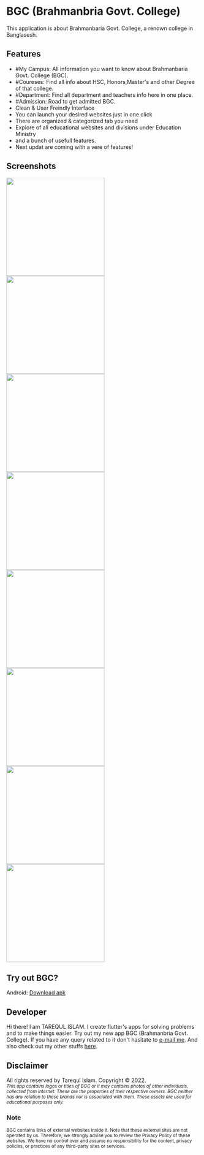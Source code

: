 # BGC (Brahmanbria Govt. College)

This application is about Brahmanbaria Govt. College, a renown college in Banglasesh.

## Features

 - #My Campus: All information you want to know about Brahmanbaria Govt. College (BGC).
 - #Coureses: Find all info about HSC, Honors,Master's and other Degree of that college.
 - #Department: Find all department and teachers info here in one place.
 - #Admission: Road to get admitted BGC.
 - Clean & User Freindly Interface
 - You can launch your desired websites just in one click
 - There are organized & categorized tab you need
 - Explore of all educational websites and divisions under Education Ministry
 - and a bunch of usefull features.
 - Next updat are coming with a vere of features!

## Screenshots

<img src="assets/screenshots/Screenshot_1.jpg" width="256"> <img src="assets/screenshots/Screenshot_2.jpg" width="256"> <img src="assets/screenshots/Screenshot_3.jpg" width="256"> <img src="assets/screenshots/Screenshot_4.jpg" width="256"> <img src="assets/screenshots/Screenshot_5.jpg" width="256"> <img src="assets/screenshots/Screenshot_6.jpg" width="256"> <img src="assets/screenshots/Screenshot_7.jpg" width="256"> <img src="assets/screenshots/Screenshot_8.jpg" width="256">
<!-- ![hello](screenshots/screenshot_1.png)
![hello](screenshots/screenshot_2.png)
![hello](screenshots/screenshot_3.png)
assets/screenshots -->

## Try out BGC?

Android: [Download apk](https://drive.google.com/file/d/1LezTVTtj2i9Bv2u2g2YXMi025HNKGtSR/view?usp=sharing)

## Developer

Hi there! I am TAREQUL ISLAM. I create flutter's apps for solving problems and to make things easier. Try out my new app BGC (Brahmanbria Govt. College). If you have any query related to it don't hasitate to [e-mail me](mailto:tarequlislam542@yahoo.com). And also check out my other stuffs [here](https://github.com/tareqi542).

## Disclaimer

All rights reserved by Tarequl Islam. Copyright &copy; 2022.
<br/><small><i>This app contains logos or titles of BGC or it may contains photos of other individuals, collected from internet. These are the properties of their respective owners. BGC neither has any relation to these brands nor is associated with them. These assets are used for educational purposes only.</i></small>

### Note
 <small>BGC contains links of external websites inside it. Note that these external sites are not operated by us. Therefore, we strongly advise you to review the Privacy Policy of these websites. We have no control over and assume no responsibility for the content, privacy policies, or practices of any third-party sites or services.</small>
